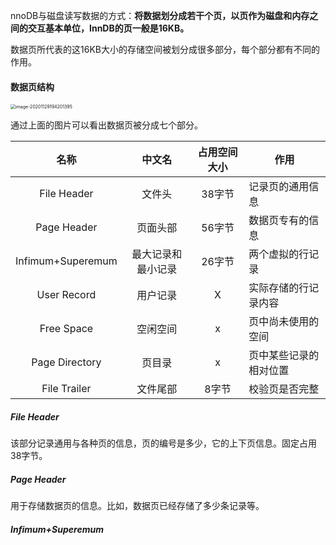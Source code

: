 nnoDB与磁盘读写数据的方式：**将数据划分成若干个页，以页作为磁盘和内存之间的交互基本单位，InnDB的页一般是16KB。**

数据页所代表的这16KB大小的存储空间被划分成很多部分，每个部分都有不同的作用。

#### 数据页结构

<img src="https://i.loli.net/2020/11/29/vzO78RPJ6pVTMwi.png" alt="image-20201129194201395" style="zoom:50%;" />

通过上面的图片可以看出数据页被分成七个部分。

|       名称        |       中文名       | 占用空间大小 | 作用                   |
| :---------------: | :----------------: | :----------: | ---------------------- |
|    File Header    |       文件头       |    38字节    | 记录页的通用信息       |
|    Page Header    |      页面头部      |    56字节    | 数据页专有的信息       |
| Infimum+Superemum | 最大记录和最小记录 |    26字节    | 两个虚拟的行记录       |
|    User Record    |      用户记录      |      X       | 实际存储的行记录内容   |
|    Free Space     |      空闲空间      |      x       | 页中尚未使用的空间     |
|  Page Directory   |       页目录       |      x       | 页中某些记录的相对位置 |
|   File Trailer    |      文件尾部      |    8字节     | 校验页是否完整         |

##### File Header

该部分记录通用与各种页的信息，页的编号是多少，它的上下页信息。固定占用38字节。

##### Page Header

用于存储数据页的信息。比如，数据页已经存储了多少条记录等。

##### Infimum+Superemum